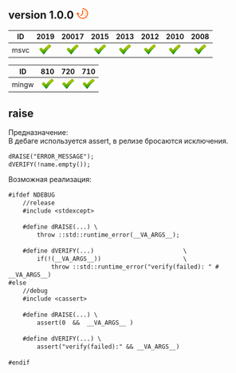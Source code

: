 ﻿
[P]: ../images/progress.png
[V]: ../images/success.png
[X]: ../images/failed.png
[D]: ../images/danger.png
[E]: ../images/empty.png
[N]: ../images/na.png

version 1.0.0  [![P]][0]
---

| **ID** | 2019      | 20017     | 2015      | 2013      | 2012      | 2010      | 2008      |  
|:------:|:---------:|:---------:|:---------:|:---------:|:---------:|:---------:|:---------:|  
| msvc   | [![V]][0] | [![V]][0] | [![V]][0] | [![V]][0] | [![V]][0] | [![V]][0] | [![V]][0] |  

| **ID**  | 810       | 720       | 710       |  
|:-------:|:---------:|:---------:|:---------:|  
| mingw   | [![V]][0] | [![V]][0] | [![V]][0] |  


[0]: #raise  "макросы dRAISE и dVERIFY"  

raise
-----

Предназначение:  
В дебаге используется assert, в релизе бросаются исключения.  

```
dRAISE("ERROR_MESSAGE");
dVERIFY(!name.empty());
```

Возможная реализация:  
```
#ifdef NDEBUG
    //release
    #include <stdexcept>

    #define dRAISE(...) \
        throw ::std::runtime_error(__VA_ARGS__);

    #define dVERIFY(...)                         \
        if(!(__VA_ARGS__))                       \
            throw ::std::runtime_error("verify(failed): " # __VA_ARGS__)
#else
    //debug
    #include <cassert>

    #define dRAISE(...) \
        assert(0  &&  __VA_ARGS__ )

    #define dVERIFY(...) \
        assert("verify(failed):" && __VA_ARGS__)

#endif
```

